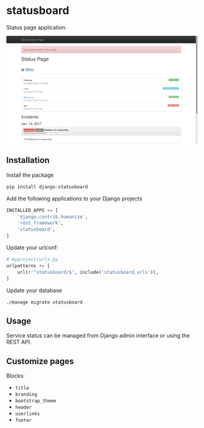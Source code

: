 # statusboard

Status page application.

![django-statusboard preview](preview.png)


## Installation

Install the package

```sh
pip install django-statusboard
```

Add the following applications to your Django projects

```python
INSTALLED_APPS += [
    'django.contrib.humanize',
    'rest_framework',
    'statusboard',
]
```

Update your urlconf:

```python
# myproject/urls.py
urlpatterns += [
    url(r'^statusboard/$', include('statusboard.urls')),
]
```

Update your database

```sh
./manage migrate statusboard
```

## Usage

Service status can be managed from Django admin interface or using the REST
API.


## Customize pages

Blocks:

* `title`
* `branding`
* `bootstrap_theme`
* `header`
* `userlinks`
* `footer`
